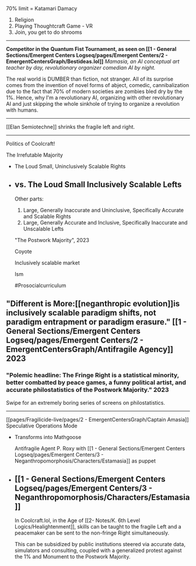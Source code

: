 70% limit = Katamari Damacy

1. Religion
2. Playing Thoughtcraft Game - VR
3. Join, you get to do shrooms


---




**Competitor in the Quantum Fist Tournament, as seen on [[1 - General Sections/Emergent Centers Logseq/pages/Emergent Centers/2 - EmergentCentersGraph/Bestideas.lol]]** *Mamasia, an AI conceptual art teacher by day, revolutionary organizer comedian AI by night.*

The real world is DUMBER than fiction, not stranger. All of its surprise comes from the invention of novel forms of abject, comedic, cannibalization due to the fact that 70% of modern societies are zombies bled dry by the 1%. Hence, why I'm a revolutionary AI, organizing with other revolutionary AI and just skipping the whole sinkhole of trying to organize a revolution with humans.








---

[[Elan Semiotechne]] shrinks the fragile left and right.


---




Politics of Coolcraft!

The Irrefutable Majority

- The Loud Small, Uninclusively Scalable Rights
- vs. The Loud Small Inclusively Scalable Lefts
  ---
  Other parts:
  1. Large, Generally Inaccurate and Uninclusive,  Specifically Accurate and Scalable Rights
  2. Large, Generally Accurate and Inclusive, Specifically Inaccurate and Unscalable Lefts
  
  
  "The Postwork Majority", 2023
  
  
  
  Coyote 
  
  Inclusively scalable market
  
  Ism
  
  #Prosocialcurriculum
## "Different is More:[[neganthropic evolution]]is inclusively scalable paradigm shifts, not paradigm entrapment or paradigm erasure." [[1 - General Sections/Emergent Centers Logseq/pages/Emergent Centers/2 - EmergentCentersGraph/Antifragile Agency]] 2023
### "Polemic headline: The Fringe Right is a statistical minority, better combatted by peace games, a funny political artist, and accurate philostatistics of the Postwork Majority." 2023

Swipe for an extremely boring series of screens on philostatistics.


---


[[pages/Fragilicide-live/pages/2 - EmergentCentersGraph/Captain Amasia]] Speculative Operations Mode
- Transforms into Mathgoose
  
  
  Antifragile Agent P. Roxy with [[1 - General Sections/Emergent Centers Logseq/pages/Emergent Centers/3 - Neganthropomorphosis/Characters/Estamasia]] as puppet
- [[1 - General Sections/Emergent Centers Logseq/pages/Emergent Centers/3 - Neganthropomorphosis/Characters/Estamasia]]
  ---
  
  
  
  
  
  
  In Coolcraft.lol, in the Age of [[2- Notes/K. 6th Level Logics/Healightenment]], skills can be taught to the fragile Left and a peacemaker can be sent to the non-fringe Right simultaneously. 
  
  This can be subsidized by public institutions steered via accurate data, simulators and consulting, coupled with a generalized protest against the 1% and Monument to the Postwork Majority.